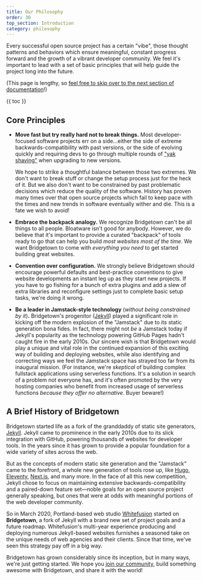 ```yaml
---
title: Our Philosophy
order: 30
top_section: Introduction
category: philosophy
---
```


Every successful open source project has a certain "vibe", those thought patterns and behaviors which ensure meaningful, constant progress forward and the growth of a vibrant developer community. We feel it's important to lead with a set of basic principles that will help guide the project long into the future.

(This page is lengthy, so [feel free to skip over to the next section of documentation](/docs/installation)!)

{{ toc }}

## Core Principles

* **Move fast but try really hard not to break things.** Most developer-focused software projects err on a side…either the side of extreme backwards-compatibility with past versions, or the side of evolving quickly and requiring devs to go through multiple rounds of ["yak shaving"](http://projects.csail.mit.edu/gsb/old-archive/gsb-archive/gsb2000-02-11.html) when upgrading to new versions.

  We hope to strike a thoughtful balance between those two extremes. We don't want to break stuff or change the setup process just for the heck of it. But we also don't want to be constrained by past problematic decisions which reduce the quality of the software. History has proven many times over that open source projects which fail to keep pace with the times and new trends in software eventually wither and die. This is a fate we wish to avoid!

* **Embrace the backpack analogy.** We recognize Bridgetown can't be all things to all people. Bloatware isn't good for anybody. However, we do believe that it's important to provide a curated "backpack" of tools ready to go that can help you build _most websites most of the time_. We want Bridgetown to come with _everything you need_ to get started building great websites.

* **Convention over configuration.** We strongly believe Bridgetown should encourage powerful defaults and best-practice conventions to give website developments an instant leg up as they start new projects. If you have to go fishing for a bunch of extra plugins and add a slew of extra libraries and reconfigure settings just to complete basic setup tasks, we're doing it wrong.

* **Be a leader in Jamstack-style technology** (_without being constrained by it_)**.** Bridgetown's progenitor ([Jekyll](https://jekyllrb.com)) played a significant role in kicking off the modern explosion of the "Jamstack" due to its static generation bona fides. In fact, there might not _be_ a Jamstack today if Jekyll's popularity as the technology powering GitHub Pages hadn't caught fire in the early 2010s. Our sincere wish is that Bridgetown would play a unique and vital role in the continued expansion of this exciting way of building and deploying websites, while also identifying and correcting ways we feel the Jamstack space has strayed too far from its inaugural mission. (For instance, we're _skeptical_ of building complex fullstack applications using serverless functions. It's a solution in search of a problem not everyone has, and it's often promoted by the very hosting companies who benefit from increased usage of serverless functions _because they offer no alternative_. Buyer beware!)

## A Brief History of Bridgetown

Bridgetown started life as a fork of the granddaddy of static site generators, [Jekyll](https://jekyllrb.com). Jekyll came to prominence in the early 2010s due to its slick integration with GitHub, powering thousands of websites for developer tools. In the years since it has grown to provide a popular foundation for a wide variety of sites across the web.

But as the concepts of modern static site generation and the "Jamstack" came to the forefront, a whole new generation of tools rose up, like [Hugo](https://gohugo.io), [Eleventy](https://www.11ty.dev), [Next.js](http://nextjs.org), and many more. In the face of all this new competition, Jekyll chose to focus on maintaining extensive backwards-compatibility and a paired-down feature set—noble goals for an open source project generally speaking, but ones that were at odds with meaningful portions of the web developer community.

So in March 2020, Portland-based web studio [Whitefusion](https://www.whitefusion.studio) started on **Bridgetown**, a fork of Jekyll with a brand new set of project goals and a future roadmap. Whitefusion's multi-year experience producing and deploying numerous Jekyll-based websites furnishes a seasoned take on the unique needs of web agencies and their clients. Since that time, we've seen this strategy pay off in a big way.

Bridgetown has grown considerably since its inception, but in many ways, we're just getting started. We hope you [join our community](/community), build something awesome with Bridgetown, and share it with the world!
